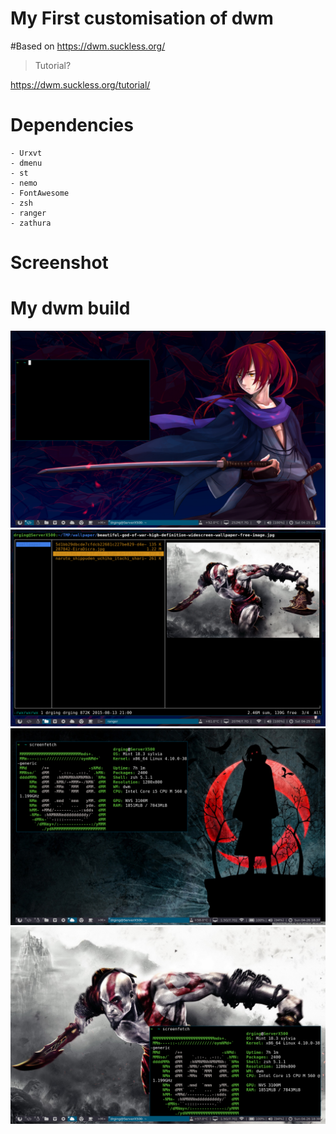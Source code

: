 # My First customisation of dwm

#Based on https://dwm.suckless.org/



> Tutorial?

https://dwm.suckless.org/tutorial/


# Dependencies

	- Urxvt
	- dmenu
	- st
	- nemo
	- FontAwesome
	- zsh
	- ranger
	- zathura

# Screenshot

# My dwm build

![](https://github.com/TouailabIlyass/dwm/blob/master/wallpapers/s1.png)
![](https://github.com/TouailabIlyass/dwm/blob/master/wallpapers/s2.png)
![](https://github.com/TouailabIlyass/dwm/blob/master/wallpapers/s3.png)
![](https://github.com/TouailabIlyass/dwm/blob/master/wallpapers/s4.png)
